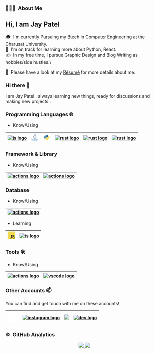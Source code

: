 
### 👨🏻‍💻 &nbsp;About Me
## Hi, I am Jay Patel

 🎓 &nbsp;I'm currently Pursuing my Btech in Computer Engineering at the Charusat University.\
 🌱 &nbsp;I'm on track for learning more about Python, React.\
 ✍️ &nbsp;In my free time, I pursue Graphic Design and Blog Writing as hobbies/side hustles.\
 
 📄 &nbsp;Please have a look at my [Résumé](https://drive.google.com/file/d/1cAjMhyk98fcziUH6AGw_KGpt6h4dlBv7/view?usp=sharing) for more details about me.




### Hi there 👋

I am Jay Patel , always learning new things, ready for discussions and making new projects..

### Programming Languages 🌐

- Know/Using



| [<img src="https://image.flaticon.com/icons/png/512/226/226777.png" alt="js logo" width="24">](https://developer.mozilla.org/en-US/docs/Web/JavaScript)  | [<img src="https://raw.githubusercontent.com/github/explore/80688e429a7d4ef2fca1e82350fe8e3517d3494d/topics/c/c.png" alt="ts logo" width="24">](https://www.typescriptlang.org/)  |  [<img src="https://raw.githubusercontent.com/github/explore/80688e429a7d4ef2fca1e82350fe8e3517d3494d/topics/python/python.png" alt="rust logo" width="24">](https://www.rust-lang.org/) |[<img src="https://camo.githubusercontent.com/1f8e7f12b53c7bf4a9ba15fea5020b97c2dd5a0413bde6aec12df5f0025fcc38/68747470733a2f2f696d672e736869656c64732e696f2f62616467652f68746d6c352d2532334533344632362e7376673f267374796c653d666f722d7468652d6261646765266c6f676f3d68746d6c35266c6f676f436f6c6f723d7768697465" alt="rust logo" >](https://www.rust-lang.org/)|[<img src="https://camo.githubusercontent.com/a0f96256aaddde15e6bc6bcd651d24ba4bb1967339fed819630d91c61aaa1634/68747470733a2f2f696d672e736869656c64732e696f2f62616467652f637373332d2532333135373242362e7376673f267374796c653d666f722d7468652d6261646765266c6f676f3d63737333266c6f676f436f6c6f723d7768697465" alt="rust logo" >](https://www.rust-lang.org/)|[<img src="https://camo.githubusercontent.com/22adfb1d85bcb2de22efe8036b9ba680ccf43a8303ce921c934b994607400754/68747470733a2f2f696d672e736869656c64732e696f2f62616467652f632b2b2d2532333030353939432e7376673f267374796c653d666f722d7468652d6261646765266c6f676f3d63253242253242266f676f436f6c6f723d7768697465" alt="rust logo" >](https://www.rust-lang.org/)|
|---|---|---|---|---|---|


### Framework & Library

- Know/Using

| [<img src="https://camo.githubusercontent.com/6800faee176d703605ea3f213216e25d3f196989c581982a8ca2ad776aaf5c8f/68747470733a2f2f696d672e736869656c64732e696f2f62616467652f626f6f7473747261702d2532333536334437432e7376673f267374796c653d666f722d7468652d6261646765266c6f676f3d626f6f747374726170266c6f676f436f6c6f723d7768697465" alt="actions logo" >](https://github.com/features/actions) | [<img src="https://impicode.com/wp-content/uploads/sites/2/2020/11/django-logo.jpeg" width=70 alt="actions logo" >](https://github.com/features/actions)| 
|---|---|

### Database

- Know/Using

| [<img src="https://camo.githubusercontent.com/20f8a4f1e9c33b1cffb1968cda82ced5b6cd5d6c5a09865eab911724b1917d76/68747470733a2f2f696d672e736869656c64732e696f2f62616467652f6d7973716c2d2532333030662e7376673f267374796c653d666f722d7468652d6261646765266c6f676f3d6d7973716c266c6f676f436f6c6f723d7768697465" alt="actions logo" >](https://github.com/features/actions) |
|---|



- Learning

| [<img src="https://raw.githubusercontent.com/github/explore/80688e429a7d4ef2fca1e82350fe8e3517d3494d/topics/javascript/javascript.png" alt="js logo" width="24">](https://developer.mozilla.org/en-US/docs/Web/JavaScript)  | [<img src="https://image.flaticon.com/icons/png/512/1126/1126012.png" alt="ts logo" width="34">](https://www.typescriptlang.org/) | 
|---|---|

### Tools 🛠️

- Know/Using

| [<img src="https://pbs.twimg.com/profile_images/1276168873226784768/oTUrXdo6_400x400.jpg" alt="actions logo" width="24">](https://github.com/features/actions) | [<img src="https://raw.githubusercontent.com/Delta456/Delta456/master/img/vscode.png" alt="vscode logo" width="24">](https://code.visualstudio.com/) | 
|---|---|

### Other Accounts 📫

You can find and get touch with me on these accounts!

| [<img src="https://raw.githubusercontent.com/Delta456/Delta456/master/img/github.png" alt="github logo" width="34">](https://github.com/pateljay7) | [<img src="https://raw.githubusercontent.com/Delta456/Delta456/master/img/instagram.jpg" alt="instagram logo" width="24">](https://www.instagram.com/patel_jay_.77/) | [<img src="https://upload.wikimedia.org/wikipedia/commons/4/40/HackerRank_Icon-1000px.png"  width="24">](https://www.hackerrank.com/pateljaykjp)| [<img src="https://www.instituteofexcellence.com/wp-content/uploads/LinkedIn-logo.png" alt="dev logo" width="24">](https://www.linkedin.com/in/jay-patel-301050208)
|---|---|---|---|



### ⚙️ &nbsp;GitHub Analytics

<p align="center">
<a href="https://https://github.com/pateljay7">
  <img height="180em" src="https://github-readme-stats-eight-theta.vercel.app/api?username=pateljay7&show_icons=true&theme=algolia&include_all_commits=true&count_private=true"/>
  <img height="180em" src="https://github-readme-stats-eight-theta.vercel.app/api/top-langs/?username=pateljay7&layout=compact&langs_count=8&theme=algolia"/>
</a>
</p>



